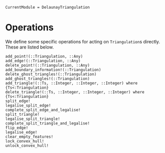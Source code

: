 ```@meta
CurrentModule = DelaunayTriangulation
```

# Operations

We define some specific operations for acting on `Triangulation`s directly. These are listed below.

```@docs 
add_point!(::Triangulation, ::Any)
add_edge!(::Triangulation, ::Any)
delete_point!(::Triangulation, ::Any)
add_boundary_information!(::Triangulation)
delete_ghost_triangles!(::Triangulation)
add_ghost_triangles!(::Triangulation)
add_triangle!(::Ts, ::Integer, ::Integer, ::Integer) where {Ts<:Triangulation}
delete_triangle!(::Ts, ::Integer, ::Integer, ::Integer) where {Ts<:Triangulation}
split_edge!
legalise_split_edge!
complete_split_edge_and_legalise!
split_triangle!
legalise_split_triangle!
complete_split_triangle_and_legalise!
flip_edge!
legalise_edge!
clear_empty_features!
lock_convex_hull! 
unlock_convex_hull!
```
